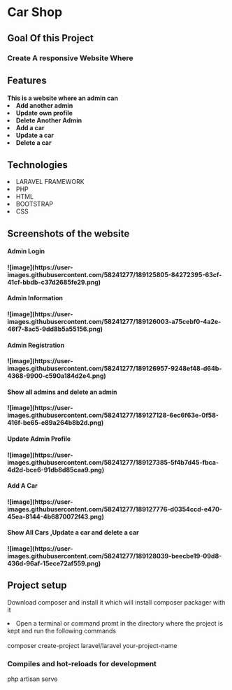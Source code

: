 <h1>Car Shop</h1>
<h2>Goal Of this Project</h2>
<h3>Create A responsive Website Where  </h3>
<h2>Features</h2>
<h4>This is a website where an admin can
<li>Add another admin</li>
<li>Update own profile</li>
<li>Delete Another Admin</li>
<li>Add a car</li>
<li>Update a car</li>
<li>Delete a car</li>
<h2>Technologies</h2>
<li>LARAVEL FRAMEWORK</li>
<li>PHP</li>
<li>HTML</li>
<li>BOOTSTRAP</li>
<li>CSS</li>
<h2>Screenshots of the website</h2>
<h4>Admin Login<h4>
![image](https://user-images.githubusercontent.com/58241277/189125805-84272395-63cf-41cf-bbdb-c37d2685fe29.png)
<h4>Admin Information<h4>
![image](https://user-images.githubusercontent.com/58241277/189126003-a75cebf0-4a2e-46f7-8ac5-9dd8b5a55156.png)
<h4>Admin Registration<h4>
![image](https://user-images.githubusercontent.com/58241277/189126957-9248ef48-d64b-4368-9900-c590a184d2e4.png)
<h4>Show all admins and delete an admin<h4>
![image](https://user-images.githubusercontent.com/58241277/189127128-6ec6f63e-0f58-416f-be65-e89a264b8b2d.png)
<h4>Update Admin Profile<h4>
![image](https://user-images.githubusercontent.com/58241277/189127385-5f4b7d45-fbca-4d2d-bce6-91db8d85caa9.png)
<h4>Add A Car<h4>
![image](https://user-images.githubusercontent.com/58241277/189127776-d0354ccd-e470-45ea-8144-4b6870072f43.png)
<h4>Show All Cars ,Update a car and delete a car<h4>
![image](https://user-images.githubusercontent.com/58241277/189128039-beecbe19-09d8-436d-96af-15ece72af559.png)
<h2>Project setup</h2>
<p>Download composer and install it which will install composer packager with it</p>
<li>Open a terminal or command promt in the directory where the project is kept and run the following commands</li><br>
<div>composer create-project laravel/laravel your-project-name</div>
<h3>Compiles and hot-reloads for development</h3>
<div>php artisan serve</div>
